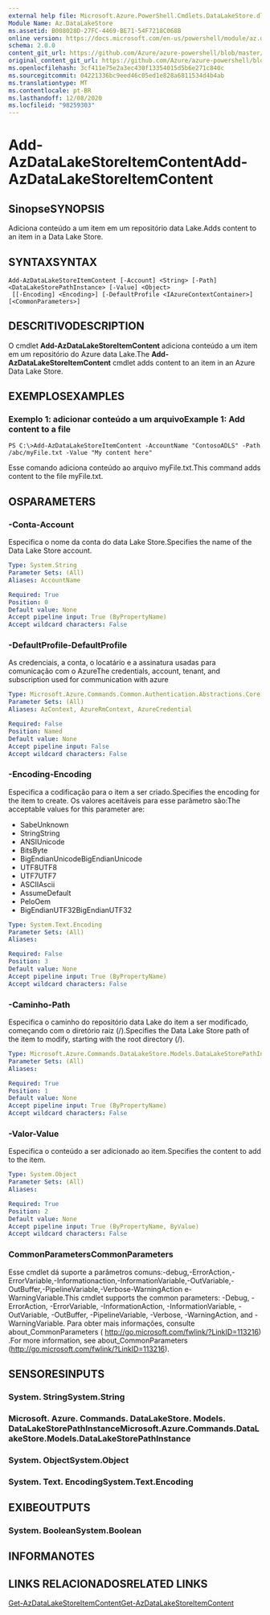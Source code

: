 ```yaml
---
external help file: Microsoft.Azure.PowerShell.Cmdlets.DataLakeStore.dll-Help.xml
Module Name: Az.DataLakeStore
ms.assetid: B008028D-27FC-4469-BE71-54F7218C068B
online version: https://docs.microsoft.com/en-us/powershell/module/az.datalakestore/add-azdatalakestoreitemcontent
schema: 2.0.0
content_git_url: https://github.com/Azure/azure-powershell/blob/master/src/DataLakeStore/DataLakeStore/help/Add-AzDataLakeStoreItemContent.md
original_content_git_url: https://github.com/Azure/azure-powershell/blob/master/src/DataLakeStore/DataLakeStore/help/Add-AzDataLakeStoreItemContent.md
ms.openlocfilehash: 3cf411e75e2a3ec430f13354015d5b6e271c840c
ms.sourcegitcommit: 04221336bc9eed46c05ed1e828a6811534d4b4ab
ms.translationtype: MT
ms.contentlocale: pt-BR
ms.lasthandoff: 12/08/2020
ms.locfileid: "98259303"
---
```

# <span data-ttu-id="8d819-101">Add-AzDataLakeStoreItemContent</span><span class="sxs-lookup"><span data-stu-id="8d819-101">Add-AzDataLakeStoreItemContent</span></span>

## <span data-ttu-id="8d819-102">Sinopse</span><span class="sxs-lookup"><span data-stu-id="8d819-102">SYNOPSIS</span></span>
<span data-ttu-id="8d819-103">Adiciona conteúdo a um item em um repositório data Lake.</span><span class="sxs-lookup"><span data-stu-id="8d819-103">Adds content to an item in a Data Lake Store.</span></span>

## <span data-ttu-id="8d819-104">SYNTAX</span><span class="sxs-lookup"><span data-stu-id="8d819-104">SYNTAX</span></span>

```
Add-AzDataLakeStoreItemContent [-Account] <String> [-Path] <DataLakeStorePathInstance> [-Value] <Object>
 [[-Encoding] <Encoding>] [-DefaultProfile <IAzureContextContainer>] [<CommonParameters>]
```

## <span data-ttu-id="8d819-105">DESCRITIVO</span><span class="sxs-lookup"><span data-stu-id="8d819-105">DESCRIPTION</span></span>
<span data-ttu-id="8d819-106">O cmdlet **Add-AzDataLakeStoreItemContent** adiciona conteúdo a um item em um repositório do Azure data Lake.</span><span class="sxs-lookup"><span data-stu-id="8d819-106">The **Add-AzDataLakeStoreItemContent** cmdlet adds content to an item in an Azure Data Lake Store.</span></span>

## <span data-ttu-id="8d819-107">EXEMPLOS</span><span class="sxs-lookup"><span data-stu-id="8d819-107">EXAMPLES</span></span>

### <span data-ttu-id="8d819-108">Exemplo 1: adicionar conteúdo a um arquivo</span><span class="sxs-lookup"><span data-stu-id="8d819-108">Example 1: Add content to a file</span></span>
```
PS C:\>Add-AzDataLakeStoreItemContent -AccountName "ContosoADLS" -Path /abc/myFile.txt -Value "My content here"
```

<span data-ttu-id="8d819-109">Esse comando adiciona conteúdo ao arquivo myFile.txt.</span><span class="sxs-lookup"><span data-stu-id="8d819-109">This command adds content to the file myFile.txt.</span></span>

## <span data-ttu-id="8d819-110">OS</span><span class="sxs-lookup"><span data-stu-id="8d819-110">PARAMETERS</span></span>

### <span data-ttu-id="8d819-111">-Conta</span><span class="sxs-lookup"><span data-stu-id="8d819-111">-Account</span></span>
<span data-ttu-id="8d819-112">Especifica o nome da conta do data Lake Store.</span><span class="sxs-lookup"><span data-stu-id="8d819-112">Specifies the name of the Data Lake Store account.</span></span>

```yaml
Type: System.String
Parameter Sets: (All)
Aliases: AccountName

Required: True
Position: 0
Default value: None
Accept pipeline input: True (ByPropertyName)
Accept wildcard characters: False
```

### <span data-ttu-id="8d819-113">-DefaultProfile</span><span class="sxs-lookup"><span data-stu-id="8d819-113">-DefaultProfile</span></span>
<span data-ttu-id="8d819-114">As credenciais, a conta, o locatário e a assinatura usadas para comunicação com o Azure</span><span class="sxs-lookup"><span data-stu-id="8d819-114">The credentials, account, tenant, and subscription used for communication with azure</span></span>

```yaml
Type: Microsoft.Azure.Commands.Common.Authentication.Abstractions.Core.IAzureContextContainer
Parameter Sets: (All)
Aliases: AzContext, AzureRmContext, AzureCredential

Required: False
Position: Named
Default value: None
Accept pipeline input: False
Accept wildcard characters: False
```

### <span data-ttu-id="8d819-115">-Encoding</span><span class="sxs-lookup"><span data-stu-id="8d819-115">-Encoding</span></span>
<span data-ttu-id="8d819-116">Especifica a codificação para o item a ser criado.</span><span class="sxs-lookup"><span data-stu-id="8d819-116">Specifies the encoding for the item to create.</span></span>
<span data-ttu-id="8d819-117">Os valores aceitáveis para esse parâmetro são:</span><span class="sxs-lookup"><span data-stu-id="8d819-117">The acceptable values for this parameter are:</span></span>
- <span data-ttu-id="8d819-118">Sabe</span><span class="sxs-lookup"><span data-stu-id="8d819-118">Unknown</span></span>
- <span data-ttu-id="8d819-119">String</span><span class="sxs-lookup"><span data-stu-id="8d819-119">String</span></span>
- <span data-ttu-id="8d819-120">ANSI</span><span class="sxs-lookup"><span data-stu-id="8d819-120">Unicode</span></span>
- <span data-ttu-id="8d819-121">Bits</span><span class="sxs-lookup"><span data-stu-id="8d819-121">Byte</span></span>
- <span data-ttu-id="8d819-122">BigEndianUnicode</span><span class="sxs-lookup"><span data-stu-id="8d819-122">BigEndianUnicode</span></span>
- <span data-ttu-id="8d819-123">UTF8</span><span class="sxs-lookup"><span data-stu-id="8d819-123">UTF8</span></span>
- <span data-ttu-id="8d819-124">UTF7</span><span class="sxs-lookup"><span data-stu-id="8d819-124">UTF7</span></span>
- <span data-ttu-id="8d819-125">ASCII</span><span class="sxs-lookup"><span data-stu-id="8d819-125">Ascii</span></span>
- <span data-ttu-id="8d819-126">Assume</span><span class="sxs-lookup"><span data-stu-id="8d819-126">Default</span></span>
- <span data-ttu-id="8d819-127">Pelo</span><span class="sxs-lookup"><span data-stu-id="8d819-127">Oem</span></span>
- <span data-ttu-id="8d819-128">BigEndianUTF32</span><span class="sxs-lookup"><span data-stu-id="8d819-128">BigEndianUTF32</span></span>

```yaml
Type: System.Text.Encoding
Parameter Sets: (All)
Aliases:

Required: False
Position: 3
Default value: None
Accept pipeline input: True (ByPropertyName)
Accept wildcard characters: False
```

### <span data-ttu-id="8d819-129">-Caminho</span><span class="sxs-lookup"><span data-stu-id="8d819-129">-Path</span></span>
<span data-ttu-id="8d819-130">Especifica o caminho do repositório data Lake do item a ser modificado, começando com o diretório raiz (/).</span><span class="sxs-lookup"><span data-stu-id="8d819-130">Specifies the Data Lake Store path of the item to modify, starting with the root directory (/).</span></span>

```yaml
Type: Microsoft.Azure.Commands.DataLakeStore.Models.DataLakeStorePathInstance
Parameter Sets: (All)
Aliases:

Required: True
Position: 1
Default value: None
Accept pipeline input: True (ByPropertyName)
Accept wildcard characters: False
```

### <span data-ttu-id="8d819-131">-Valor</span><span class="sxs-lookup"><span data-stu-id="8d819-131">-Value</span></span>
<span data-ttu-id="8d819-132">Especifica o conteúdo a ser adicionado ao item.</span><span class="sxs-lookup"><span data-stu-id="8d819-132">Specifies the content to add to the item.</span></span>

```yaml
Type: System.Object
Parameter Sets: (All)
Aliases:

Required: True
Position: 2
Default value: None
Accept pipeline input: True (ByPropertyName, ByValue)
Accept wildcard characters: False
```

### <span data-ttu-id="8d819-133">CommonParameters</span><span class="sxs-lookup"><span data-stu-id="8d819-133">CommonParameters</span></span>
<span data-ttu-id="8d819-134">Esse cmdlet dá suporte a parâmetros comuns:-debug,-ErrorAction,-ErrorVariable,-Informationaction,-InformationVariable,-OutVariable,-OutBuffer,-PipelineVariable,-Verbose-WarningAction e-WarningVariable.</span><span class="sxs-lookup"><span data-stu-id="8d819-134">This cmdlet supports the common parameters: -Debug, -ErrorAction, -ErrorVariable, -InformationAction, -InformationVariable, -OutVariable, -OutBuffer, -PipelineVariable, -Verbose, -WarningAction, and -WarningVariable.</span></span> <span data-ttu-id="8d819-135">Para obter mais informações, consulte about_CommonParameters ( http://go.microsoft.com/fwlink/?LinkID=113216) .</span><span class="sxs-lookup"><span data-stu-id="8d819-135">For more information, see about_CommonParameters (http://go.microsoft.com/fwlink/?LinkID=113216).</span></span>

## <span data-ttu-id="8d819-136">SENSORES</span><span class="sxs-lookup"><span data-stu-id="8d819-136">INPUTS</span></span>

### <span data-ttu-id="8d819-137">System. String</span><span class="sxs-lookup"><span data-stu-id="8d819-137">System.String</span></span>

### <span data-ttu-id="8d819-138">Microsoft. Azure. Commands. DataLakeStore. Models. DataLakeStorePathInstance</span><span class="sxs-lookup"><span data-stu-id="8d819-138">Microsoft.Azure.Commands.DataLakeStore.Models.DataLakeStorePathInstance</span></span>

### <span data-ttu-id="8d819-139">System. Object</span><span class="sxs-lookup"><span data-stu-id="8d819-139">System.Object</span></span>

### <span data-ttu-id="8d819-140">System. Text. Encoding</span><span class="sxs-lookup"><span data-stu-id="8d819-140">System.Text.Encoding</span></span>

## <span data-ttu-id="8d819-141">EXIBE</span><span class="sxs-lookup"><span data-stu-id="8d819-141">OUTPUTS</span></span>

### <span data-ttu-id="8d819-142">System. Boolean</span><span class="sxs-lookup"><span data-stu-id="8d819-142">System.Boolean</span></span>

## <span data-ttu-id="8d819-143">INFORMA</span><span class="sxs-lookup"><span data-stu-id="8d819-143">NOTES</span></span>

## <span data-ttu-id="8d819-144">LINKS RELACIONADOS</span><span class="sxs-lookup"><span data-stu-id="8d819-144">RELATED LINKS</span></span>

[<span data-ttu-id="8d819-145">Get-AzDataLakeStoreItemContent</span><span class="sxs-lookup"><span data-stu-id="8d819-145">Get-AzDataLakeStoreItemContent</span></span>](./Get-AzDataLakeStoreItemContent.md)



